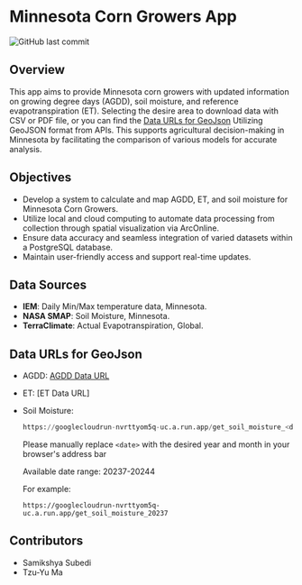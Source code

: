 # Minnesota Corn Growers App
![GitHub last commit](https://img.shields.io/github/last-commit/TzuYuMa/Corn?style=for-the-badge)

## Overview  
This app aims to provide Minnesota corn growers with updated information on growing degree days (AGDD), soil moisture, and reference evapotranspiration (ET). Selecting the desire area to download data with CSV or PDF file, or you can find the [Data URLs for GeoJson](#data-urls-for-geojson) Utilizing GeoJSON format from APIs. This supports agricultural decision-making in Minnesota by facilitating the comparison of various models for accurate analysis.

## Objectives  
- Develop a system to calculate and map AGDD, ET, and soil moisture for Minnesota Corn Growers.
- Utilize local and cloud computing to automate data processing from collection through spatial visualization via ArcOnline.
- Ensure data accuracy and seamless integration of varied datasets within a PostgreSQL database.
- Maintain user-friendly access and support real-time updates.

## Data Sources 
- **IEM**: Daily Min/Max temperature data, Minnesota.
- **NASA SMAP**: Soil Moisture, Minnesota.
- **TerraClimate**: Actual Evapotranspiration, Global.

## Data URLs for GeoJson
- AGDD: [AGDD Data URL](https://googlecloudrun-nvrttyom5q-uc.a.run.app/get_agdd_idw)
- ET: [ET Data URL]
- Soil Moisture:
  ```python
  https://googlecloudrun-nvrttyom5q-uc.a.run.app/get_soil_moisture_<date>
  ```
  Please manually replace `<date>` with the desired year and month in your browser's address bar

  Available date range: 20237-20244

  For example:
  
  ```plaintext
  https://googlecloudrun-nvrttyom5q-uc.a.run.app/get_soil_moisture_20237
## Contributors 
- Samikshya Subedi
- Tzu-Yu Ma  

